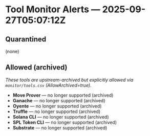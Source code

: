 # Tool Monitor Alerts — 2025-09-27T05:07:12Z

## Quarantined

(none)

## Allowed (archived)

_These tools are upstream-archived but explicitly allowed via `monitor/tools.csv` (AllowArchived=true)._ 

- **Move Prover** — no longer supported (archived)
- **Ganache** — no longer supported (archived)
- **Oyente** — no longer supported (archived)
- **Truffle** — no longer supported (archived)
- **Solana CLI** — no longer supported (archived)
- **SPL Token CLI** — no longer supported (archived)
- **Substrate** — no longer supported (archived)
